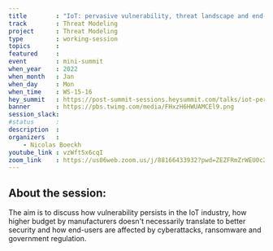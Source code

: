 ```yaml
---
title        : "IoT: pervasive vulnerability, threat landscape and end-users"
track        : Threat Modeling
project      : Threat Modeling
type         : working-session
topics       :
featured     :
event        : mini-summit
when_year    : 2022
when_month   : Jan
when_day     : Mon
when_time    : WS-15-16
hey_summit   : https://post-summit-sessions.heysummit.com/talks/iot-pervasive-vulnerability-threat-landscape-and-end-users/
banner       : https://pbs.twimg.com/media/FHxzH6HWUAMCEl9.png
session_slack:
#status      : 
description  :
organizers   :
    - Nicolas Boeckh  
youtube_link : vzWft5x6cqI
zoom_link    : https://us06web.zoom.us/j/88166433932?pwd=ZEZFRmZrWEU0c29OZ2k2MVVTdTUwUT09
---
```


## About the session:

The aim is to discuss how vulnerability persists in the IoT industry, how higher budget by manufacturers doesn't necessarily translate to better security and how end-users are affected by cyberattacks, ransomware and government regulation.
